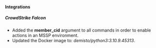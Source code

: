 
#### Integrations
##### CrowdStrike Falcon
- Added the **member_cid** argument to all commands in order to enable actions in an MSSP environment.
- Updated the Docker image to: *demisto/python3:3.10.9.45313*.
